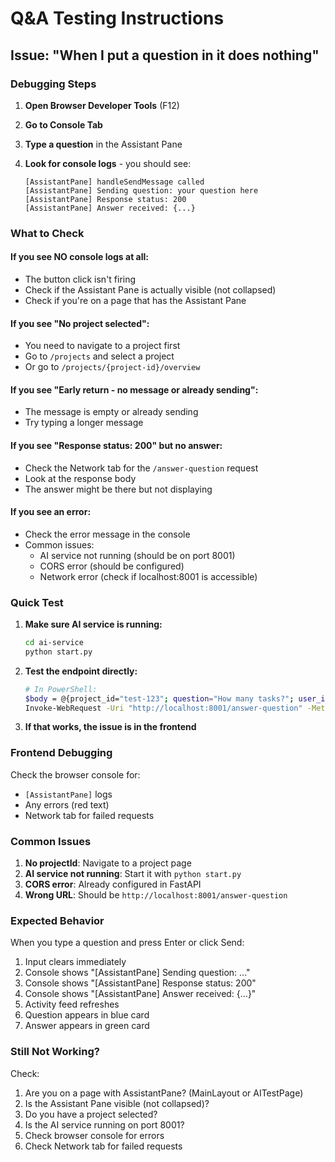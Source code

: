 # Q&A Testing Instructions

## Issue: "When I put a question in it does nothing"

### Debugging Steps

1. **Open Browser Developer Tools** (F12)

2. **Go to Console Tab**

3. **Type a question** in the Assistant Pane

4. **Look for console logs** - you should see:
   ```
   [AssistantPane] handleSendMessage called
   [AssistantPane] Sending question: your question here
   [AssistantPane] Response status: 200
   [AssistantPane] Answer received: {...}
   ```

### What to Check

#### If you see NO console logs at all:
- The button click isn't firing
- Check if the Assistant Pane is actually visible (not collapsed)
- Check if you're on a page that has the Assistant Pane

#### If you see "No project selected":
- You need to navigate to a project first
- Go to `/projects` and select a project
- Or go to `/projects/{project-id}/overview`

#### If you see "Early return - no message or already sending":
- The message is empty or already sending
- Try typing a longer message

#### If you see "Response status: 200" but no answer:
- Check the Network tab for the `/answer-question` request
- Look at the response body
- The answer might be there but not displaying

#### If you see an error:
- Check the error message in the console
- Common issues:
  - AI service not running (should be on port 8001)
  - CORS error (should be configured)
  - Network error (check if localhost:8001 is accessible)

### Quick Test

1. **Make sure AI service is running:**
   ```bash
   cd ai-service
   python start.py
   ```

2. **Test the endpoint directly:**
   ```bash
   # In PowerShell:
   $body = @{project_id="test-123"; question="How many tasks?"; user_id=$null} | ConvertTo-Json
   Invoke-WebRequest -Uri "http://localhost:8001/answer-question" -Method POST -Body $body -ContentType "application/json"
   ```

3. **If that works, the issue is in the frontend**

### Frontend Debugging

Check the browser console for:
- `[AssistantPane]` logs
- Any errors (red text)
- Network tab for failed requests

### Common Issues

1. **No projectId**: Navigate to a project page
2. **AI service not running**: Start it with `python start.py`
3. **CORS error**: Already configured in FastAPI
4. **Wrong URL**: Should be `http://localhost:8001/answer-question`

### Expected Behavior

When you type a question and press Enter or click Send:
1. Input clears immediately
2. Console shows "[AssistantPane] Sending question: ..."
3. Console shows "[AssistantPane] Response status: 200"
4. Console shows "[AssistantPane] Answer received: {...}"
5. Activity feed refreshes
6. Question appears in blue card
7. Answer appears in green card

### Still Not Working?

Check:
1. Are you on a page with AssistantPane? (MainLayout or AITestPage)
2. Is the Assistant Pane visible (not collapsed)?
3. Do you have a project selected?
4. Is the AI service running on port 8001?
5. Check browser console for errors
6. Check Network tab for failed requests


